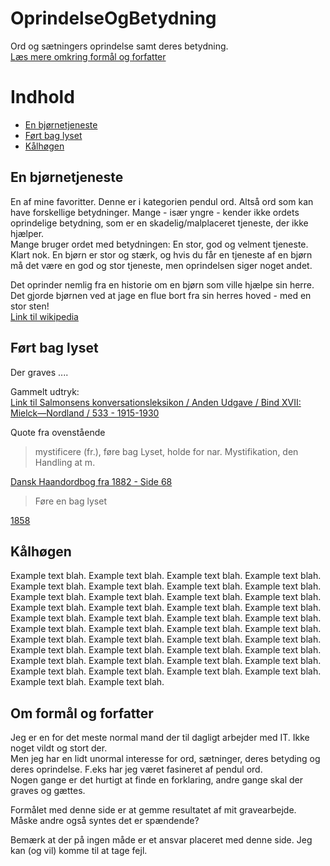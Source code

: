 # OprindelseOgBetydning
Ord og sætningers oprindelse samt deres betydning.  
[Læs mere omkring formål og forfatter](#om-formål-og-forfatter)

# Indhold
 - [En bjørnetjeneste](#en-bjørnetjeneste) 
 - [Ført bag lyset](#ført-bag-lyset)
 - [Kålhøgen](#kålhøgen) 

## En bjørnetjeneste
En af mine favoritter. Denne er i kategorien pendul ord. Altså ord som kan have forskellige betydninger.
Mange - især yngre - kender ikke ordets oprindelige betydning, som er en skadelig/malplaceret tjeneste, der ikke hjælper.  
Mange bruger ordet med betydningen: En stor, god og velment tjeneste. 
Klart nok. En bjørn er stor og stærk, og hvis du får en tjeneste af en bjørn må det være en god og stor tjeneste, men oprindelsen siger noget andet.

Det oprinder nemlig fra en historie om en bjørn som ville hjælpe sin herre.  
Det gjorde bjørnen ved at jage en flue bort fra sin herres hoved - med en stor sten!  
[Link til wikipedia](https://da.wikipedia.org/wiki/Bj%C3%B8rnetjeneste)

## Ført bag lyset
Der graves ....

Gammelt udtryk:  
[Link til 	Salmonsens konversationsleksikon / Anden Udgave / Bind XVII: Mielck—Nordland /
533 - 1915-1930](http://runeberg.org/salmonsen/2/17/0559.html)

Quote fra ovenstående
> mystificere (fr.), føre bag Lyset, holde for nar. Mystifikation, den Handling at m.

[Dansk Haandordbog fra 1882 - Side 68](http://www5.kb.dk/e-mat/dod/130014825070.pdf)
>Føre en bag lyset

[1858](https://books.google.dk/books?id=GwQGAAAAQAAJ&pg=RA2-PA236&lpg=RA2-PA236&dq=%22f%C3%B8re+en+bag+lyset%22+Gud&source=bl&ots=1KDQ7xcHO1&sig=ACfU3U1Nmh6B4x2ENei0nlroS3iOdLnKgQ&hl=en&sa=X&ved=2ahUKEwjIr-Ku-Ir_AhXThf0HHRH4Df8Q6AF6BAgVEAM#v=onepage&q=%22f%C3%B8re%20en%20bag%20lyset%22%20Gud&f=true)

## Kålhøgen
Example text blah. Example text blah. Example text blah. Example text blah. 
Example text blah. Example text blah. Example text blah. Example text blah. 
Example text blah. Example text blah. Example text blah. Example text blah. 
Example text blah. Example text blah.
Example text blah. Example text blah. Example text blah. Example text blah. 
Example text blah. Example text blah. Example text blah. Example text blah. 
Example text blah. Example text blah. Example text blah. Example text blah. 
Example text blah. Example text blah.
Example text blah. Example text blah. Example text blah. Example text blah. 
Example text blah. Example text blah. Example text blah. Example text blah. 
Example text blah. Example text blah. Example text blah. Example text blah. 
Example text blah. Example text blah.

## Om formål og forfatter
Jeg er en for det meste normal mand der til dagligt arbejder med IT. Ikke noget vildt og stort der.  
Men jeg har en lidt unormal interesse for ord, sætninger, deres betyding og deres oprindelse. F.eks har jeg været fasineret af pendul ord.  
Nogen gange er det hurtigt at finde en forklaring, andre gange skal der graves og gættes.  

Formålet med denne side er at gemme resultatet af mit gravearbejde. Måske andre også syntes det er spændende?  

Bemærk at der på ingen måde er et ansvar placeret med denne side. Jeg kan (og vil) komme til at tage fejl.
